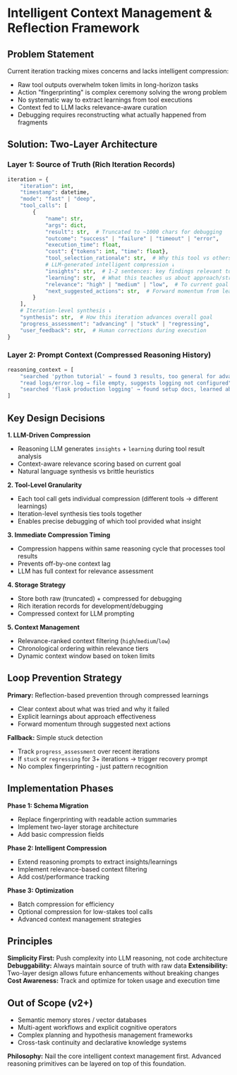 # Intelligent Context Management & Reflection Framework

## Problem Statement

Current iteration tracking mixes concerns and lacks intelligent compression:
- Raw tool outputs overwhelm token limits in long-horizon tasks
- Action "fingerprinting" is complex ceremony solving the wrong problem  
- No systematic way to extract learnings from tool executions
- Context fed to LLM lacks relevance-aware curation
- Debugging requires reconstructing what actually happened from fragments

## Solution: Two-Layer Architecture

### Layer 1: Source of Truth (Rich Iteration Records)
```python
iteration = {
    "iteration": int,
    "timestamp": datetime,
    "mode": "fast" | "deep",
    "tool_calls": [
        {
            "name": str,
            "args": dict,
            "result": str,  # Truncated to ~1000 chars for debugging
            "outcome": "success" | "failure" | "timeout" | "error",
            "execution_time": float,
            "cost": {"tokens": int, "time": float},
            "tool_selection_rationale": str,  # Why this tool vs others
            # LLM-generated intelligent compression ↓
            "insights": str,  # 1-2 sentences: key findings relevant to goal
            "learning": str,  # What this teaches us about approach/strategy  
            "relevance": "high" | "medium" | "low",  # To current goal
            "next_suggested_actions": str,  # Forward momentum from learnings
        }
    ],
    # Iteration-level synthesis ↓
    "synthesis": str,  # How this iteration advances overall goal
    "progress_assessment": "advancing" | "stuck" | "regressing",
    "user_feedback": str,  # Human corrections during execution
}
```

### Layer 2: Prompt Context (Compressed Reasoning History)
```python
reasoning_context = [
    "searched 'python tutorial' → found 3 results, too general for advanced debugging",
    "read logs/error.log → file empty, suggests logging not configured", 
    "searched 'flask production logging' → found setup docs, learned about werkzeug config"
]
```

## Key Design Decisions

**1. LLM-Driven Compression**
- Reasoning LLM generates `insights` + `learning` during tool result analysis
- Context-aware relevance scoring based on current goal
- Natural language synthesis vs brittle heuristics

**2. Tool-Level Granularity**
- Each tool call gets individual compression (different tools → different learnings)
- Iteration-level synthesis ties tools together
- Enables precise debugging of which tool provided what insight

**3. Immediate Compression Timing**
- Compression happens within same reasoning cycle that processes tool results
- Prevents off-by-one context lag
- LLM has full context for relevance assessment

**4. Storage Strategy**
- Store both raw (truncated) + compressed for debugging
- Rich iteration records for development/debugging
- Compressed context for LLM prompting

**5. Context Management**
- Relevance-ranked context filtering (`high`/`medium`/`low`)
- Chronological ordering within relevance tiers
- Dynamic context window based on token limits

## Loop Prevention Strategy

**Primary:** Reflection-based prevention through compressed learnings
- Clear context about what was tried and why it failed
- Explicit learnings about approach effectiveness
- Forward momentum through suggested next actions

**Fallback:** Simple stuck detection
- Track `progress_assessment` over recent iterations
- If `stuck` or `regressing` for 3+ iterations → trigger recovery prompt
- No complex fingerprinting - just pattern recognition

## Implementation Phases

**Phase 1: Schema Migration**
- Replace fingerprinting with readable action summaries
- Implement two-layer storage architecture
- Add basic compression fields

**Phase 2: Intelligent Compression**
- Extend reasoning prompts to extract insights/learnings
- Implement relevance-based context filtering
- Add cost/performance tracking

**Phase 3: Optimization**
- Batch compression for efficiency
- Optional compression for low-stakes tool calls
- Advanced context management strategies

## Principles

**Simplicity First:** Push complexity into LLM reasoning, not code architecture
**Debuggability:** Always maintain source of truth with raw data
**Extensibility:** Two-layer design allows future enhancements without breaking changes
**Cost Awareness:** Track and optimize for token usage and execution time

## Out of Scope (v2+)

- Semantic memory stores / vector databases
- Multi-agent workflows and explicit cognitive operators
- Complex planning and hypothesis management frameworks  
- Cross-task continuity and declarative knowledge systems

**Philosophy:** Nail the core intelligent context management first. Advanced reasoning primitives can be layered on top of this foundation.